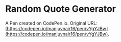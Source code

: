 # Random Quote Generator

A Pen created on CodePen.io. Original URL: [https://codepen.io/manjuvnair16/pen/vYgYJBw](https://codepen.io/manjuvnair16/pen/vYgYJBw).



